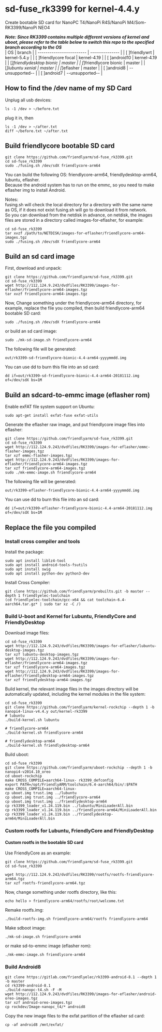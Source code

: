 # sd-fuse_rk3399 for kernel-4.4.y
Create bootable SD card for NanoPC T4/NanoPi R4S/NanoPi M4/Som-RK3399/NanoPi NEO4  
  
***Note: Since RK3399 contains multiple different versions of kernel and uboot, please refer to the table below to switch this repo to the specified branch according to the OS***  
| OS                        | branch          |
| ------------------------- | --------------- |
| [ ]friendlywrt            | kernel-5.4.y    |
| [ ]friendlycore focal     | kernel-4.19     |
| [ ]android10              | kernel-4.19     |
| [*]friendlydesktop bionic | master          |
| [*]friendlycore bionic    | master          |
| [*]lubuntu xenial         | master          |
| [*]eflasher               | master          |
| [ ]android8               | --unsupported-- |
| [ ]android7               | --unsupported-- |
  
## How to find the /dev name of my SD Card
Unplug all usb devices:
```
ls -1 /dev > ~/before.txt
```
plug it in, then
```
ls -1 /dev > ~/after.txt
diff ~/before.txt ~/after.txt
```

## Build friendlycore bootable SD card
```
git clone https://github.com/friendlyarm/sd-fuse_rk3399.git
cd sd-fuse_rk3399
sudo ./fusing.sh /dev/sdX friendlycore-arm64
```
You can build the following OS: friendlycore-arm64, friendlydesktop-arm64, lubuntu, eflasher.  
Because the android system has to run on the emmc, so you need to make eflasher img to install Android.  

Notes:  
fusing.sh will check the local directory for a directory with the same name as OS, if it does not exist fusing.sh will go to download it from network.  
So you can download from the netdisk in advance, on netdisk, the images files are stored in a directory called images-for-eflasher, for example:
```
cd sd-fuse_rk3399
tar xvzf /path/to/NETDISK/images-for-eflasher/friendlycore-arm64-images.tgz
sudo ./fusing.sh /dev/sdX friendlycore-arm64
```

## Build an sd card image
First, download and unpack:
```
git clone https://github.com/friendlyarm/sd-fuse_rk3399.git
cd sd-fuse_rk3399
wget http://112.124.9.243/dvdfiles/RK3399/images-for-eflasher/friendlycore-arm64-images.tgz
tar xvzf friendlycore-arm64-images.tgz
```
Now,  Change something under the friendlycore-arm64 directory, 
for example, replace the file you compiled, then build friendlycore-arm64 bootable SD card: 
```
sudo ./fusing.sh /dev/sdX friendlycore-arm64
```
or build an sd card image:
```
sudo ./mk-sd-image.sh friendlycore-arm64
```
The following file will be generated:  
```
out/rk3399-sd-friendlycore-bionic-4.4-arm64-yyyymmdd.img
```
You can use dd to burn this file into an sd card:
```
dd if=out/rk3399-sd-friendlycore-bionic-4.4-arm64-20181112.img of=/dev/sdX bs=1M
```
## Build an sdcard-to-emmc image (eflasher rom)
Enable exFAT file system support on Ubuntu:
```
sudo apt-get install exfat-fuse exfat-utils
```
Generate the eflasher raw image, and put friendlycore image files into eflasher:
```
git clone https://github.com/friendlyarm/sd-fuse_rk3399.git
cd sd-fuse_rk3399
wget http://112.124.9.243/dvdfiles/RK3399/images-for-eflasher/emmc-flasher-images.tgz
tar xzf emmc-flasher-images.tgz
wget http://112.124.9.243/dvdfiles/RK3399/images-for-eflasher/friendlycore-arm64-images.tgz
tar xzf friendlycore-arm64-images.tgz
sudo ./mk-emmc-image.sh friendlycore-arm64
```
The following file will be generated:  
```
out/rk3399-eflasher-friendlycore-bionic-4.4-arm64-yyyymmdd.img
```
You can use dd to burn this file into an sd card:
```
dd if=out/rk3399-eflasher-friendlycore-bionic-4.4-arm64-20181112.img of=/dev/sdX bs=1M
```

## Replace the file you compiled

### Install cross compiler and tools

Install the package:
```
sudo apt install liblz4-tool
sudo apt install android-tools-fsutils
sudo apt install swig
sudo apt install python-dev python3-dev
```
Install Cross Compiler:
```
git clone https://github.com/friendlyarm/prebuilts.git -b master --depth 1 friendlyelec-toolchain
(cd friendlyelec-toolchain/gcc-x64 && cat toolchain-6.4-aarch64.tar.gz* | sudo tar xz -C /)

```

### Build U-boot and Kernel for Lubuntu, FriendlyCore and FriendlyDesktop
Download image files:
```
cd sd-fuse_rk3399
wget http://112.124.9.243/dvdfiles/RK3399/images-for-eflasher/lubuntu-desktop-images.tgz
tar xzf lubuntu-desktop-images.tgz
wget http://112.124.9.243/dvdfiles/RK3399/images-for-eflasher/friendlycore-arm64-images.tgz
tar xzf friendlycore-arm64-images.tgz
wget http://112.124.9.243/dvdfiles/RK3399/images-for-eflasher/friendlydesktop-arm64-images.tgz
tar xzf friendlydesktop-arm64-images.tgz
```
Build kernel, the relevant image files in the images directory will be automatically updated, including the kernel modules in the file system:
```
cd sd-fuse_rk3399
git clone https://github.com/friendlyarm/kernel-rockchip --depth 1 -b nanopi4-linux-v4.4.y out/kernel-rk3399
# lubuntu
./build-kernel.sh lubuntu

# friendlycore-arm64
./build-kernel.sh friendlycore-arm64

# friendlydesktop-arm64
./build-kernel.sh friendlydesktop-arm64
```
Build uboot:
```
cd sd-fuse_rk3399
git clone https://github.com/friendlyarm/uboot-rockchip --depth 1 -b nanopi4-v2014.10_oreo
cd uboot-rockchip
make CROSS_COMPILE=aarch64-linux- rk3399_defconfig
export PATH=/opt/FriendlyARM/toolchain/6.4-aarch64/bin/:$PATH
make CROSS_COMPILE=aarch64-linux-
cp uboot.img trust.img ../lubuntu
cp uboot.img trust.img ../friendlycore-arm64
cp uboot.img trust.img ../friendlydesktop-arm64
cp rk3399_loader_v1.24.119.bin ../lubuntu/MiniLoaderAll.bin
cp rk3399_loader_v1.24.119.bin ../friendlycore-arm64/MiniLoaderAll.bin
cp rk3399_loader_v1.24.119.bin ../friendlydesktop-arm64/MiniLoaderAll.bin
```

### Custom rootfs for Lubuntu, FriendlyCore and FriendlyDesktop
#### Custom rootfs in the bootable SD card
Use FriendlyCore as an example:
```
git clone https://github.com/friendlyarm/sd-fuse_rk3399.git
cd sd-fuse_rk3399

wget http://112.124.9.243/dvdfiles/RK3399/rootfs/rootfs-friendlycore-arm64.tgz
tar xzf rootfs-friendlycore-arm64.tgz
```
Now,  change something under rootfs directory, like this:
```
echo hello > friendlycore-arm64/rootfs/root/welcome.txt  
```
Remake rootfs.img:
```
./build-rootfs-img.sh friendlycore-arm64/rootfs friendlycore-arm64
```
Make sdboot image:
```
./mk-sd-image.sh friendlycore-arm64
```
or make sd-to-emmc image (eflasher rom):
```
./mk-emmc-image.sh friendlycore-arm64
```

### Build Android8
```
git clone https://gitlab.com/friendlyelec/rk3399-android-8.1 --depth 1 -b master
cd rk3399-android-8.1
./build-nanopc-t4.sh -F -M
wget http://112.124.9.243/dvdfiles/RK3399/images-for-eflasher/android-oreo-images.tgz
tar xzf android-oreo-images.tgz
cp rockdev/Image-nanopc_t4/* android8
```
Copy the new image files to the exfat partition of the eflasher sd card:
```
cp -af android8 /mnt/exfat/
```

